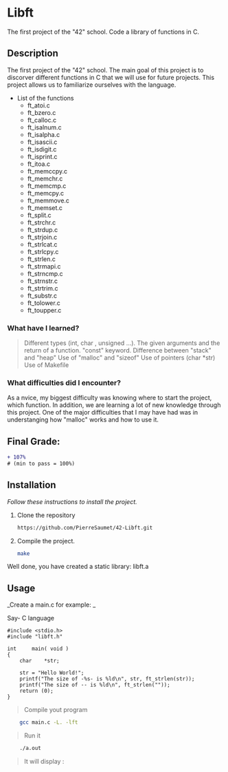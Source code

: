# Libft
The first project of the "42" school. Code a library of functions in C.

## Description
The first project of the "42" school.
The main goal of this project is to discorver different functions in C that we will use for future projects.
This project allows us to familiarize ourselves with the language.

*	List of the functions
	-	ft_atoi.c
	-	ft_bzero.c
	-	ft_calloc.c
	-	ft_isalnum.c
	-	ft_isalpha.c
	-	ft_isascii.c
	-	ft_isdigit.c
	-	ft_isprint.c
	-	ft_itoa.c
	-	ft_memccpy.c
	-	ft_memchr.c
	-	ft_memcmp.c
	-	ft_memcpy.c
	-	ft_memmove.c
	-	ft_memset.c
	-	ft_split.c
	-	ft_strchr.c
	-	ft_strdup.c
	-	ft_strjoin.c
	-	ft_strlcat.c
	-	ft_strlcpy.c
	-	ft_strlen.c
	-	ft_strmapi.c
	-	ft_strncmp.c
	-	ft_strnstr.c
	-	ft_strtrim.c
	-	ft_substr.c
	-	ft_tolower.c
	-	ft_toupper.c

###	What have I learned?
>Different types (int, char , unsigned ...).
>The given arguments and the return of a function.
>"const" keyword.
>Difference between "stack" and "heap"
>Use of "malloc" and "sizeof"
>Use of pointers (char *str)
>Use of Makefile

### What difficulties did I encounter?
As a nvice, my biggest difficulty was knowing where to start the project, which function.
In addition, we are learning a lot of new knowledge through this project.
One of the major difficulties that I may have had was in understanging how "malloc" works and how to use it.

## Final Grade: 
```diff
+ 107%
# (min to pass = 100%)
```

## Installation
_Follow these instructions to install the project._

1.	Clone the repository
	```sh
	https://github.com/PierreSaumet/42-Libft.git
	```
2.	Compile the project.
	```sh
	make
	```

Well done, you have created a static library: libft.a

## Usage
_Create a main.c for example: _

Say- C language
```
#include <stdio.h>
#include "libft.h"

int		main( void )
{
	char	*str;

	str = "Hello World!";
	printf("The size of -%s- is %ld\n", str, ft_strlen(str));
	printf("The size of -- is %ld\n", ft_strlen(""));
	return (0);
}
```

>	Compile yout program
```sh
	gcc main.c -L. -lft
```

>	Run it
```sh
	./a.out
```

> It will display :


